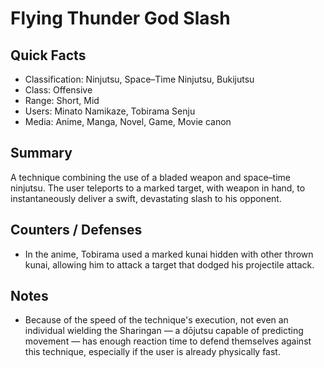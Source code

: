 # Flying Thunder God Slash

## Quick Facts
- Classification: Ninjutsu, Space–Time Ninjutsu, Bukijutsu
- Class: Offensive
- Range: Short, Mid
- Users: Minato Namikaze, Tobirama Senju
- Media: Anime, Manga, Novel, Game, Movie canon

## Summary
A technique combining the use of a bladed weapon and space–time ninjutsu. The user teleports to a marked target, with weapon in hand, to instantaneously deliver a swift, devastating slash to his opponent.

## Counters / Defenses
- In the anime, Tobirama used a marked kunai hidden with other thrown kunai, allowing him to attack a target that dodged his projectile attack.

## Notes
- Because of the speed of the technique's execution, not even an individual wielding the Sharingan — a dōjutsu capable of predicting movement — has enough reaction time to defend themselves against this technique, especially if the user is already physically fast.
